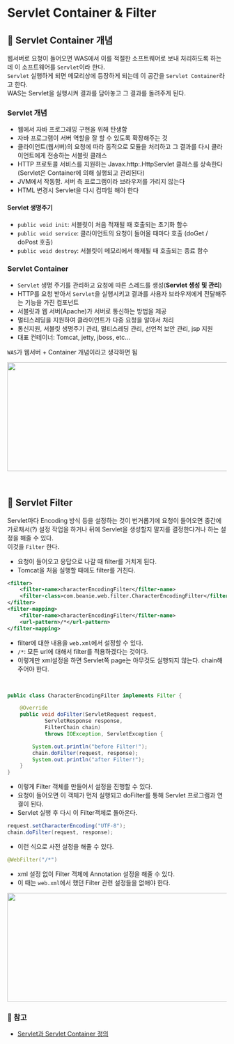# Servlet Container & Filter

## 🔖 Servlet Container 개념

웹서버로 요청이 들어오면 WAS에서 이를 적절한 소프트웨어로 보내 처리하도록 하는데 이 소프트웨어를 `Servlet`이라 한다.  
`Servlet` 실행하게 되면 메모리상에 등장하게 되는데 이 공간을 `Servlet Container`라고 한다.  
WAS는 Servlet을 실행시켜 결과를 담아놓고 그 결과를 돌려주게 된다.

### Servlet 개념

- 웹에서 자바 프로그래밍 구현을 위해 탄생함
- 자바 프로그램이 서버 역할을 잘 할 수 있도록 확장해주는 것
- 클라이언트(웹서버)의 요청에 따라 동적으로 모듈을 처리하고 그 결과를 다시 클라이언트에게 전송하는 서블릿 클래스
- HTTP 프로토콜 서비스를 지원하는 Javax.http:.HttpServlet 클래스를 상속한다 (Servlet은 Container에 의해 실행되고 관리된다)
- JVM에서 작동함. 서버 측 프로그램이라 브라우저를 가리지 않는다
- HTML 변경시 Servlet을 다시 컴파일 해야 한다

#### Servlet 생명주기

- `public void init`: 서블릿이 처음 적재될 때 호출되는 초기화 함수 
- `public void service`: 클라이언트의 요청이 들어올 때마다 호출 (doGet / doPost 호출)
- `public void destroy`: 서블릿이 메모리에서 해제될 때 호출되는 종료 함수

### Servlet Container

- `Servlet` 생명 주기를 관리하고 요청에 따른 스레드를 생성(**Servlet 생성 및 관리**)
- HTTP를 요청 받아서 `Servlet`을 실행시키고 결과를 사용자 브라우저에게 전달해주는 기능을 가진 컴포넌트
- 서블릿과 웹 서버(Apache)가 서버로 통신하는 방법을 제공
- 멀티스레딩을 지원하여 클라이언트가 다중 요청을 알아서 처리
- 통신지원, 서블릿 생명주기 관리, 멀티스레딩 관리, 선언적 보안 관리, jsp 지원
- 대표 컨테이너: Tomcat, jetty, jboss, etc...

`WAS`가 웹서버 + Container 개념이라고 생각하면 됨


<p><img src="https://user-images.githubusercontent.com/41675375/83028741-cded1400-a06c-11ea-83ef-53384bad63d8.png" width="800" height="250"></p>

<br>

## 🔖 Servlet Filter

Servlet마다 Encoding 방식 등을 설정하는 것이 번거롭기에 요청이 들어오면 중간에 가로채서(?) 설정 작업을 하거나 뒤에 Servlet을 생성할지 말지를 결정한다거나 하는 설정을 해줄 수 있다.  
이것을 `Filter` 한다.

- 요청이 들어오고 응답으로 나갈 때 filter를 거치게 된다.
- Tomcat을 처음 실행할 때에도 filter를 거친다.

```xml
<filter>
    <filter-name>characterEncodingFilter</filter-name>
    <filter-class>com.beanie.web.filter.CharacterEncodingFilter</filter-class>	
</filter>
<filter-mapping>
    <filter-name>characterEncodingFilter</filter-name>
    <url-pattern>/*</url-pattern>
</filter-mapping>
```
- filter에 대한 내용을 `web.xml`에서 설정할 수 있다.
- `/*`: 모든 url에 대해서 filter를 적용하겠다는 것이다.
- 이렇게만 xml설정을 하면 Servlet쪽 page는 아무것도 실행되지 않는다. chain해주어야 한다. 

<br>

```java
public class CharacterEncodingFilter implements Filter {

	@Override
	public void doFilter(ServletRequest request, 
			ServletResponse response, 
			FilterChain chain)
			throws IOException, ServletException {

		System.out.println("before Filter!");
		chain.doFilter(request, response);
		System.out.println("after Filter!");
	}
}
```
- 이렇게 Filter 객체를 만들어서 설정을 진행할 수 있다.
- 요청이 들어오면 이 객체가 먼저 실행되고 doFilter를 통해 Servlet 프로그램과 연결이 된다.
- Servlet 실행 후 다시 이 Filter객체로 돌아온다.

```java
request.setCharacterEncoding("UTF-8");
chain.doFilter(request, response);
```
- 이런 식으로 사전 설정을 해줄 수 있다.

```java
@WebFilter("/*")
```
- xml 설정 없이 Filter 객체에 Annotation 설정을 해줄 수 있다.
- 이 때는 `web.xml`에서 했던 Filter 관련 설정들을 없애야 한다.


<p><img src="https://user-images.githubusercontent.com/41675375/83029414-9f236d80-a06d-11ea-848b-adcbd26aff7c.png" width="600" height="250"></p>



### 🔖 참고

- [Servlet과 Servlet Container 정의](https://diaryofgreen.tistory.com/31)
